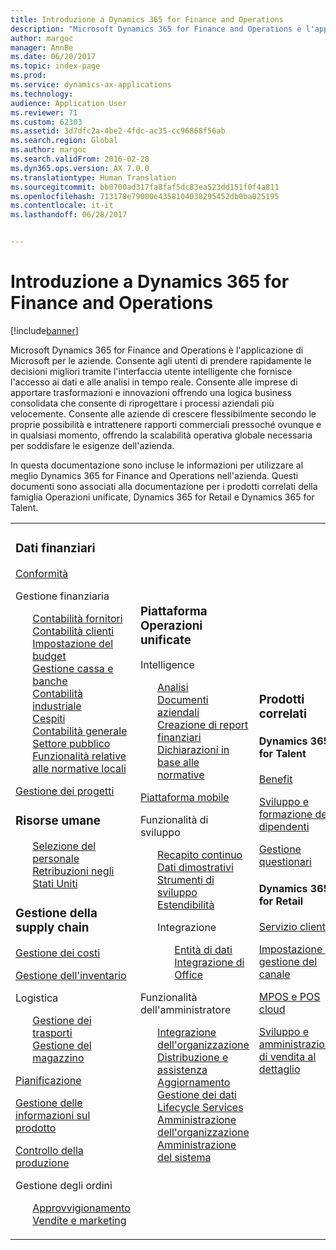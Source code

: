 ```yaml
---
title: Introduzione a Dynamics 365 for Finance and Operations
description: "Microsoft Dynamics 365 for Finance and Operations è l'applicazione di Microsoft per le aziende. In questa pagina sono incluse le informazioni per conoscere e iniziare a usare il prodotto."
author: margoc
manager: AnnBe
ms.date: 06/20/2017
ms.topic: index-page
ms.prod: 
ms.service: dynamics-ax-applications
ms.technology: 
audience: Application User
ms.reviewer: 71
ms.custom: 62303
ms.assetid: 3d7dfc2a-4be2-4fdc-ac35-cc96868f56ab
ms.search.region: Global
ms.author: margoc
ms.search.validFrom: 2016-02-28
ms.dyn365.ops.version: AX 7.0.0
ms.translationtype: Human Translation
ms.sourcegitcommit: bb0700ad317fa8faf5dc83ea523dd151f0f4a811
ms.openlocfilehash: 713178e79000e4358104038295452db0ba025195
ms.contentlocale: it-it
ms.lasthandoff: 06/28/2017


---
```

# <a name="introduction-to-dynamics-365-finance-and-operations"></a>Introduzione a Dynamics 365 for Finance and Operations

[!include[banner](includes/banner.md)]

Microsoft Dynamics 365 for Finance and Operations è l'applicazione di Microsoft per le aziende. Consente agli utenti di prendere rapidamente le decisioni migliori tramite l'interfaccia utente intelligente che fornisce l'accesso ai dati e alle analisi in tempo reale. Consente alle imprese di apportare trasformazioni e innovazioni offrendo una logica business consolidata che consente di riprogettare i processi aziendali più velocemente. Consente alle aziende di crescere flessibilmente secondo le proprie possibilità e intrattenere rapporti commerciali pressoché ovunque e in qualsiasi momento, offrendo la scalabilità operativa globale necessaria per soddisfare le esigenze dell'azienda. 

In questa documentazione sono incluse le informazioni per utilizzare al meglio Dynamics 365 for Finance and Operations nell'azienda. Questi documenti sono associati alla documentazione per i prodotti correlati della famiglia Operazioni unificate, Dynamics 365 for Retail e Dynamics 365 for Talent. 

<table>
<colgroup>
<col width="33%" />
<col width="33%" />
<col width="33%" />
</colgroup>
<tbody>
<tr class="odd">
<td><h3>Dati finanziari</h3>
<p><a href="../financials/general-ledger/audit-policy-rules">Conformità</a></p>
<p>Gestione finanziaria</p>
<ul style="list-style-type:none">
<li><a href="../financials/accounts-payable/accounts-payable">Contabilità fornitori</a></li>
<li><a href="../financials/accounts-receivable/accounts-receivable">Contabilità clienti</a></li>
<li><a href="../financials/budgeting/budgeting-overview">Impostazione del budget</a></li>
<li><a href="../financials/cash-bank-management/cash-bank-management">Gestione cassa e banche</a></li>
<li><a href="../financials/cost-accounting/cost-accounting-home-page">Contabilità industriale</a></li>
<li><a href="../financials/fixed-assets/fixed-assets">Cespiti</a></li>
<li><a href="../financials/general-ledger/general-ledger">Contabilità generale</a></li>
<li><a href="../financials/public-sector/public-sector-functionality">Settore pubblico</a></li>
<li><a href="../dev-itpro/lcs-solutions/country-region">Funzionalità relative alle normative locali</a></li></ul>
<p><a href="../financials/project-management/overview-project-management-accounting">Gestione dei progetti</a></p>
<H3>Risorse umane</h3>
  <ul style="list-style-type:none">
<li><a href="hr/manage-recruiting-process">Selezione del personale</a></li>
<li><a href="hr/localizations/noam-usa-payroll">Retribuzioni negli Stati Uniti</a></li>
</ul>
<h3>Gestione della supply chain</h3>
<p><a href="../supply-chain/cost-management/costing-sheets">Gestione dei costi</a></p>
<p><a href="../supply-chain/inventory/inventory-locations">Gestione dell'inventario</a></p>
<p>Logistica</p>
<ul style="list-style-type:none"><li><a href="../supply-chain/transportation/transportation-management-overview">Gestione dei trasporti</a></li>
<li><a href="../supply-chain/warehousing/warehouse-configuration">Gestione del magazzino</a></li></ul>
<p><a href="../supply-chain/master-planning/master-plans">Pianificazione</a></p>
  <p><a href="../supply-chain/pim/set-up-maintain-product-configuration-model">Gestione delle informazioni sul prodotto</a></p>
  <p><a href="../supply-chain/production-control/create-production-orders">Controllo della produzione</a></p>
<p>Gestione degli ordini</p>
  <ul style="list-style-type:none"><li><a href="../supply-chain/procurement/procurement-sourcing-overview">Approvvigionamento</a></li>
  <li><a href="../supply-chain/sales-marketing/overview-sales-marketing">Vendite e marketing</a></li></ul>
</td>
<td>
<h3>Piattaforma Operazioni unificate</h3>
<p>Intelligence</p>
<ul style="list-style-type:none"><li><a href="../dev-itpro/analytics/analytics">Analisi</a></li>
 <li><a href="../dev-itpro/analytics/document-reporting-services">Documenti aziendali</a></li>
<li><a href="../dev-itpro/analytics/financial-reporting-intro">Creazione di report finanziari</a></li>
<li><a href="../dev-itpro/analytics/general-electronic-reporting">Dichiarazioni in base alle normative</a></li></ul>

<p><a href="../dev-itpro/mobile-apps/mobile-platform">Piattaforma mobile</a></p>

 <p>Funzionalità di sviluppo</p>
<ul style="list-style-type:none">
<li><a href="../dev-itpro/dev-tools/continuous-delivery-home-page">Recapito continuo</a></li>
<li><a href="../dev-itpro/get-started/demo-data">Dati dimostrativi</a></li>
<li><a href="../dev-itpro/dev-tools/developer-home-page">Strumenti di sviluppo</a></li>
<li><a href="../dev-itpro/extensibility/customize-model-elements-extensions">Estendibilità</a></li>
<li><p>Integrazione</p>
<ul style="list-style-type:none"><li><a href="../dev-itpro/data-entities/data-entities">Entità di dati</a></li>
<li><a href="../dev-itpro/office-integration/office-integration">Integrazione di Office</a></li></ul></li></ul>

<p>Funzionalità dell'amministratore<p>
<ul style="list-style-type:none">
<li><a href="../fin-and-ops/get-started/onboarding-home">Integrazione dell'organizzazione</a></li>
<li><a href="../dev-itpro/deployment/deploy-demo-environment">Distribuzione e assistenza</a></li>
<li><a href="../dev-itpro/migration-upgrade/upgrade-home-page">Aggiornamento</a></li>
<li><a href="../dev-itpro/data-entities/data-management-integration-data-entity">Gestione dei dati</a></li>
<li><a href="../dev-itpro/lifecycle-services/lcs">Lifecycle Services</a></li>
<li><a href="../fin-and-ops/organization-administration/organization-administration-home-page">Amministrazione dell'organizzazione</a></li>
<li><a href="../dev-itpro/sysadmin/system-administration-home-page">Amministrazione del sistema</a></li>
</ul>
</td>
<td>
<h3>Prodotti correlati</h3>
<h4>Dynamics 365 for Talent</h4>
<p><a href="../talent/manage-benefit-program">Benefit</a></p>
<p><a href="../talent/performance-management-overview">Sviluppo e formazione dei dipendenti</a></p>
<p><a href="../talent/questionnaires">Gestione questionari</a></p>

<h4>Dynamics 365 for Retail</h4>
<p><a href="../retail/call-center-functionality">Servizio clienti</p>
<p><a href="../retail/define-maintain-retail-channels">Impostazione e gestione del canale</p>
<p><a href="../retail/retail-peripherals-overview">MPOS e POS cloud</p>
<p><a href="../retail/dev-itpro/dev-retail-home-page">Sviluppo e amministrazione di vendita al dettaglio</p>

</td>
</tr>

</tbody>
</table>

